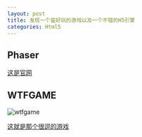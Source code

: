 ```yaml
---
layout: post
title: 发现一个蛮好玩的游戏以及一个不错的H5引擎
categories: Html5
---
```

## Phaser	
 [这是官网](http://phaser.io/)

## WTFGAME
 ![wtfgame](http://cafebabe.cc/resource/img/wtfgame.png)

 [这就是那个很逗的游戏](http://cafebabe.cc/WTFGame/)
